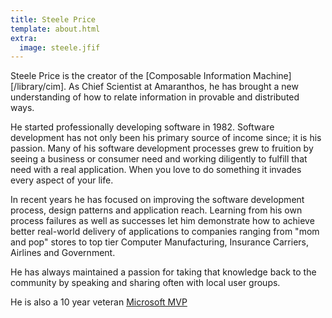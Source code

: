 ```yaml
---
title: Steele Price
template: about.html
extra:
  image: steele.jfif
---
```

Steele Price is the creator of the [Composable Information Machine][/library/cim].
As Chief Scientist at Amaranthos, he has brought a new understanding of how to relate information in provable and distributed ways.

He started professionally developing software in 1982.  Software development has not only been his primary source of income since; it is his passion.  Many of his software development processes grew to fruition by seeing a business or consumer need and working diligently to fulfill that need with a real application.  When you love to do something it invades every aspect of your life.  

In recent years he has focused on improving the software development process, design patterns and application reach.  Learning from his own process failures as well as successes let him demonstrate how to achieve better real-world delivery of applications to companies ranging from "mom and pop" stores to top tier Computer Manufacturing,  Insurance Carriers,  Airlines and Government.

He has always maintained a passion for taking that knowledge back to the community by speaking and sharing often with local user groups.

He is also a 10 year veteran [Microsoft MVP](https://mvp.microsoft.com/en-us/PublicProfile/32249)